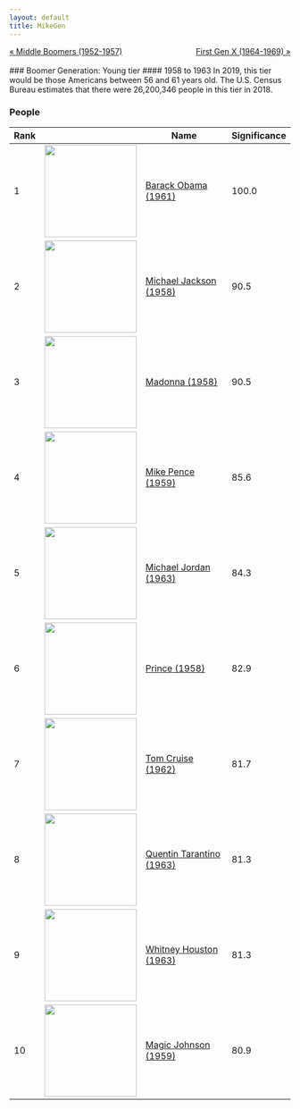 ```yaml
---
layout: default
title: MikeGen
---
```

<div style="overflow: hidden"><a href="/mike-gen/generations/boomer-middle.html" class="previous" style="float: left !important">&laquo; Middle Boomers (1952-1957)</a><a href="/mike-gen/generations/genx-first.html" class="next" style="float: right !important">First Gen X (1964-1969) &raquo;</a></div>
<br>
### Boomer Generation: Young tier
#### 1958 to 1963
In 2019, this tier would be those Americans between 56 and 61 years old. The U.S. Census Bureau estimates that there were 26,200,346 people in this tier in 2018. 

### People

Rank |     | Name                               | Significance 
---- | --- | ---------------------------------- | -------- 
1    | <img src="https://upload.wikimedia.org/wikipedia/commons/8/8d/President_Barack_Obama.jpg" width="165" /> | [Barack Obama (1961)](https://en.wikipedia.org/wiki/Barack_Obama) | 100.0
2    | <img src="https://upload.wikimedia.org/wikipedia/commons/3/31/Michael_Jackson_in_1988.jpg" width="165" /> | [Michael Jackson (1958)](https://en.wikipedia.org/wiki/Michael_Jackson) | 90.5
3    | <img src="https://upload.wikimedia.org/wikipedia/commons/d/d1/Madonna_Rebel_Heart_Tour_2015_-_Stockholm_%2823051472299%29_%28cropped_2%29.jpg" width="165" /> | [Madonna (1958)](https://en.wikipedia.org/wiki/Madonna_(entertainer)) | 90.5
4    | <img src="https://upload.wikimedia.org/wikipedia/commons/b/b9/Mike_Pence_official_Vice_Presidential_portrait.jpg" width="165" /> | [Mike Pence (1959)](https://en.wikipedia.org/wiki/Mike_Pence) | 85.6
5    | <img src="https://upload.wikimedia.org/wikipedia/commons/a/ae/Michael_Jordan_in_2014.jpg" width="165" /> | [Michael Jordan (1963)](https://en.wikipedia.org/wiki/Michael_Jordan) | 84.3
6    | <img src="https://upload.wikimedia.org/wikipedia/commons/d/d6/Prince_at_Coachella_%28cropped%29.jpg" width="165" /> | [Prince (1958)](https://en.wikipedia.org/wiki/Prince_(musician)) | 82.9
7    | <img src="https://upload.wikimedia.org/wikipedia/commons/c/c8/Jack_Reacher-_Never_Go_Back_Japan_Premiere_Red_Carpet-_Tom_Cruise_%2835338493152%29_%28cropped%29.jpg" width="165" /> | [Tom Cruise (1962)](https://en.wikipedia.org/wiki/Tom_Cruise) | 81.7
8    | <img src="https://upload.wikimedia.org/wikipedia/commons/0/0b/Quentin_Tarantino_by_Gage_Skidmore.jpg" width="165" /> | [Quentin Tarantino (1963)](https://en.wikipedia.org/wiki/Quentin_Tarantino) | 81.3
9    | <img src="https://upload.wikimedia.org/wikipedia/commons/a/a7/Whitney_Houston_Welcome_Home_Heroes_1_cropped.jpg" width="165" /> | [Whitney Houston (1963)](https://en.wikipedia.org/wiki/Whitney_Houston) | 81.3
10   | <img src="https://upload.wikimedia.org/wikipedia/commons/7/72/Earvin_%22Magic%22_Johnson_on_%2707.jpg" width="165" /> | [Magic Johnson (1959)](https://en.wikipedia.org/wiki/Magic_Johnson) | 80.9
